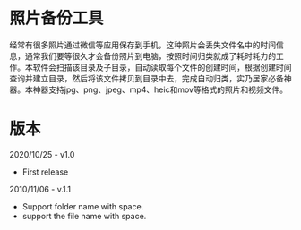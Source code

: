 # 照片备份工具
经常有很多照片通过微信等应用保存到手机，这种照片会丢失文件名中的时间信息，通常我们要等很久才会备份照片到电脑，按照时间归类就成了耗时耗力的工作。本软件会扫描该目录及子目录，自动读取每个文件的创建时间，根据创建时间查询并建立目录，然后将该文件拷贝到目录中去，完成自动归类，实乃居家必备神器。本神器支持jpg、png、jpeg、mp4、heic和mov等格式的照片和视频文件。

# 版本
2020/10/25 - v1.0  
- First release  

2010/11/06 - v.1.1  
- Support folder name with space.  
- support the file name with space.
